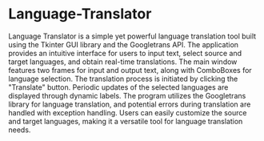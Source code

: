 # Language-Translator

Language Translator is a simple yet powerful language translation tool built using the Tkinter GUI library and the Googletrans API. 
The application provides an intuitive interface for users to input text, select source and target languages, and obtain real-time translations.
The main window features two frames for input and output text, along with ComboBoxes for language selection.
The translation process is initiated by clicking the "Translate" button.
Periodic updates of the selected languages are displayed through dynamic labels. The program utilizes the Googletrans library for language translation,
and potential errors during translation are handled with exception handling. Users can easily customize the source and target languages, making it
a versatile tool for language translation needs.
